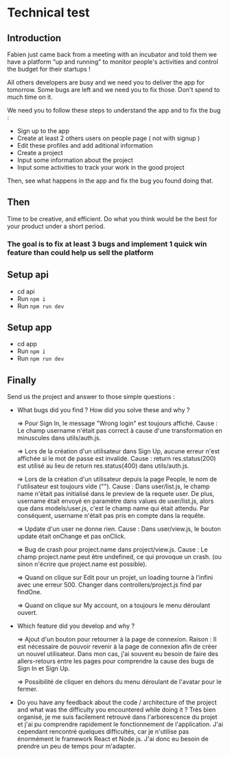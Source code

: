 # Technical test

## Introduction

Fabien just came back from a meeting with an incubator and told them we have a platform “up and running” to monitor people's activities and control the budget for their startups !

All others developers are busy and we need you to deliver the app for tomorrow.
Some bugs are left and we need you to fix those. Don't spend to much time on it.

We need you to follow these steps to understand the app and to fix the bug :

- Sign up to the app
- Create at least 2 others users on people page ( not with signup )
- Edit these profiles and add aditional information
- Create a project
- Input some information about the project
- Input some activities to track your work in the good project

Then, see what happens in the app and fix the bug you found doing that.

## Then

Time to be creative, and efficient. Do what you think would be the best for your product under a short period.

### The goal is to fix at least 3 bugs and implement 1 quick win feature than could help us sell the platform

## Setup api

- cd api
- Run `npm i`
- Run `npm run dev`

## Setup app

- cd app
- Run `npm i`
- Run `npm run dev`

## Finally

Send us the project and answer to those simple questions :

- What bugs did you find ? How did you solve these and why ?

  => Pour Sign In, le message "Wrong login" est toujours affiché.
  Cause : Le champ username n'était pas correct à cause d'une transformation en minuscules dans utils/auth.js.

  => Lors de la création d'un utilisateur dans Sign Up, aucune erreur n'est affichée si le mot de passe est invalide.
  Cause : return res.status(200) est utilisé au lieu de return res.status(400) dans utils/auth.js.

  => Lors de la création d'un utilisateur depuis la page People, le nom de l'utilisateur est toujours vide ("").
  Cause : Dans user/list.js, le champ name n'était pas initialisé dans le preview de la requete user. De plus, username était envoyé en paramètre dans values de user/list.js, alors que dans models/user.js, c'est le champ name qui était attendu. Par conséquent, username n'était pas pris en compte dans la requête.

  => Update d'un user ne donne rien.
  Cause : Dans user/view.js, le bouton update était onChange et pas onClick.

  => Bug de crash pour project.name dans project/view.js.
  Cause : Le champ project.name peut être undefined, ce qui provoque un crash. (ou sinon n'écrire que project.name est possible).

  => Quand on clique sur Edit pour un projet, un loading tourne à l'infini avec une erreur 500.
  Changer dans controllers/project.js find par findOne.

  => Quand on clique sur My account, on a toujours le menu déroulant ouvert.

- Which feature did you develop and why ?

  => Ajout d'un bouton pour retourner à la page de connexion.
  Raison : Il est nécessaire de pouvoir revenir à la page de connexion afin de créer un nouvel utilisateur.
  Dans mon cas, j'ai souvent eu besoin de faire des allers-retours entre les pages pour comprendre la cause des bugs de Sign In et Sign Up.

  => Possibilité de cliquer en dehors du menu déroulant de l'avatar pour le fermer.

- Do you have any feedback about the code / architecture of the project and what was the difficulty you encountered while doing it ?
  Très bien organisé, je me suis facilement retrouvé dans l'arborescence du projet et j'ai pu comprendre rapidement le fonctionnement de l'application.
  J'ai cependant rencontré quelques difficultés, car je n'utilise pas énormément le framework React et Node.js. J'ai donc eu besoin de prendre un peu de temps pour m'adapter.
